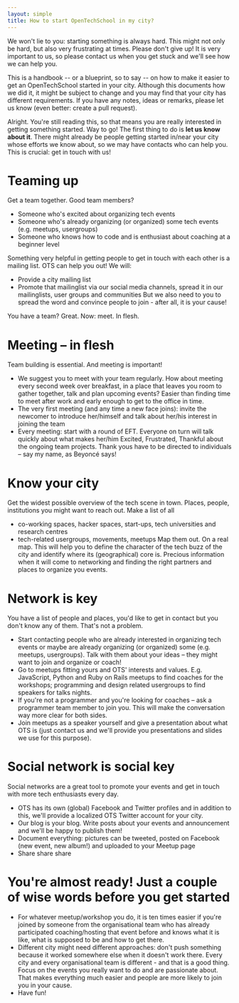 ```yaml
---
layout: simple
title: How to start OpenTechSchool in my city?
---
```


We won't lie to you: starting something is always hard. This might not only be hard, but also very frustrating at times. Please don't give up! It is very important to us, so please contact us when you get stuck and we'll see how we can help you.

This is a handbook -- or a blueprint, so to say -- on how to make it easier to get an OpenTechSchool started in your city. Although this documents how we did it, it might be subject to change and you may find that your city has different requirements. If you have any notes, ideas or remarks, please let us know (even better: create a pull request).

Alright. You're still reading this, so that means you are really interested in getting something started. Way to go! The first thing to do is **let us know about it**. There might already be people getting started in/near your city whose efforts we know about, so we may have contacts who can help you. This is crucial: get in touch with us!


# Teaming up
Get a team together. Good team members?
 * Someone who's excited about organizing tech events
 * Someone who's already organizing (or organized) some tech events (e.g. meetups, usergroups)
 * Someone who knows how to code and is enthusiast about coaching at a beginner level

Something very helpful in getting people to get in touch with each other is a mailing list.
OTS can help you out! We will:
 * Provide a city mailing list 
 * Promote that mailinglist via our social media channels, spread it in our mailinglists, user groups and communities
But we also need to you to spread the word and convince people to join - after all, it is your cause!

You have a team? Great. Now: meet. In flesh.

# Meeting – in flesh
Team building is essential. And meeting is important!
 * We suggest you to meet with your team regularly. How about meeting every second week over breakfast, in a place that leaves you room to gather together, talk and plan upcoming events? Easier than finding time to meet after work and early enough to get to the office in time.
* The very first meeting (and any time a new face joins): invite the newcomer to introduce her/himself and talk about her/his interest in joining the team
* Every meeting: start with a round of EFT. Everyone on turn will talk quickly about what makes her/him Excited, Frustrated, Thankful about the ongoing team projects. Thank yous have to be directed to individuals – say my name, as Beyoncé says!

# Know your city
Get the widest possible overview of the tech scene in town. Places, people, institutions you might want to reach out. Make a list of all
 * co-working spaces, hacker spaces, start-ups, tech universities and research centres
 * tech-related usergroups, movements, meetups
Map them out. On a real map. This will help you to define the character of the tech buzz of the city and identify where its (geographical) core is. Precious information when it will come to networking and finding the right partners and places to organize you events.

# Network is key
You have a list of people and places, you'd like to get in contact but you don't know any of them. That's not a problem.
 * Start contacting people who are already interested in organizing tech events or maybe are already organizing (or organized) some (e.g. meetups, usergroups). Talk with them about your ideas – they might want to join and organize or coach!
 * Go to meetups fitting yours and OTS' interests and values. E.g. JavaScript, Python and Ruby on Rails meetups to find coaches for the workshops; programming and design related usergroups to find speakers for talks nights.
 * If you're not a programmer and you're looking for coaches – ask a programmer team member to join you. This will make the conversation way more clear for both sides.
 * Join meetups as a speaker yourself and give a presentation about what OTS is (just contact us and we'll provide you presentations and slides we use for this purpose).


# Social network is social key
Social networks are a great tool to promote your events and get in touch with more tech enthusiasts every day.
 * OTS has its own (global) Facebook and Twitter profiles and in addition to this, we'll provide a localized OTS Twitter account for your city.
 * Our blog is your blog. Write posts about your events and announcement and we'll be happy to publish them!
 * Document everything: pictures can be tweeted, posted on Facebook (new event, new album!) and uploaded to your Meetup page
 * Share share share

# You're almost ready! Just a couple of wise words before you get started
 * For whatever meetup/workshop you do, it is ten times easier if you're joined by someone from the organisational team who has already participated coaching/hosting that event before and knows what it is like, what is supposed to be and how to get there.
 * Different city might need different approaches: don't push something because it worked somewhere else when it doesn't work there. Every city and every organisational team is different - and that is a good thing. Focus on the events you really want to do and are passionate about. That makes everything much easier and people are more likely to join you in your cause.
 * Have fun!